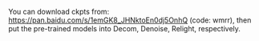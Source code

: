 You can download ckpts from: https://pan.baidu.com/s/1emGK8_JHNktoEn0dj5OnhQ (code: wmrr), then put the pre-trained models into Decom, Denoise, Relight, respectively.
